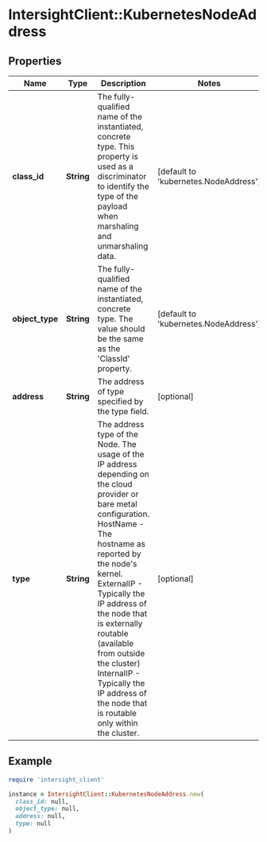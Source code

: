 # IntersightClient::KubernetesNodeAddress

## Properties

| Name | Type | Description | Notes |
| ---- | ---- | ----------- | ----- |
| **class_id** | **String** | The fully-qualified name of the instantiated, concrete type. This property is used as a discriminator to identify the type of the payload when marshaling and unmarshaling data. | [default to &#39;kubernetes.NodeAddress&#39;] |
| **object_type** | **String** | The fully-qualified name of the instantiated, concrete type. The value should be the same as the &#39;ClassId&#39; property. | [default to &#39;kubernetes.NodeAddress&#39;] |
| **address** | **String** | The address of type specified by the type field. | [optional] |
| **type** | **String** | The address type of the Node. The usage of the IP address depending on the cloud provider or bare metal configuration. HostName - The hostname as reported by the node&#39;s kernel. ExternalIP - Typically the IP address of the node that is externally routable (available from outside the cluster) InternalIP - Typically the IP address of the node that is routable only within the cluster. | [optional] |

## Example

```ruby
require 'intersight_client'

instance = IntersightClient::KubernetesNodeAddress.new(
  class_id: null,
  object_type: null,
  address: null,
  type: null
)
```

